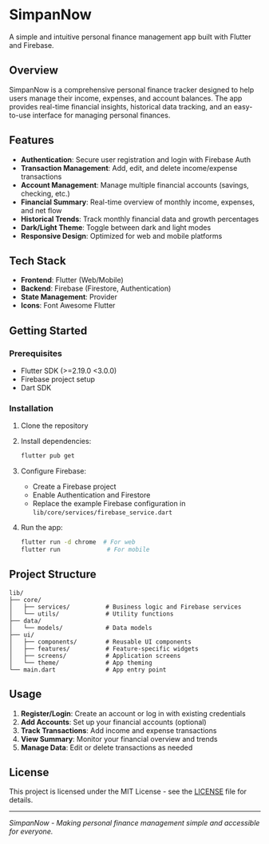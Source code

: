 

# SimpanNow

A simple and intuitive personal finance management app built with Flutter and Firebase.

## Overview

SimpanNow is a comprehensive personal finance tracker designed to help users manage their income, expenses, and account balances. The app provides real-time financial insights, historical data tracking, and an easy-to-use interface for managing personal finances.

## Features

- **Authentication**: Secure user registration and login with Firebase Auth
- **Transaction Management**: Add, edit, and delete income/expense transactions
- **Account Management**: Manage multiple financial accounts (savings, checking, etc.)
- **Financial Summary**: Real-time overview of monthly income, expenses, and net flow
- **Historical Trends**: Track monthly financial data and growth percentages
- **Dark/Light Theme**: Toggle between dark and light modes
- **Responsive Design**: Optimized for web and mobile platforms

## Tech Stack

- **Frontend**: Flutter (Web/Mobile)
- **Backend**: Firebase (Firestore, Authentication)
- **State Management**: Provider
- **Icons**: Font Awesome Flutter

## Getting Started

### Prerequisites

- Flutter SDK (>=2.19.0 <3.0.0)
- Firebase project setup
- Dart SDK

### Installation

1. Clone the repository
2. Install dependencies:
   ```bash
   flutter pub get
   ```
3. Configure Firebase:
   - Create a Firebase project
   - Enable Authentication and Firestore
   - Replace the example Firebase configuration in `lib/core/services/firebase_service.dart`

4. Run the app:
   ```bash
   flutter run -d chrome  # For web
   flutter run             # For mobile
   ```

## Project Structure

```
lib/
├── core/
│   ├── services/          # Business logic and Firebase services
│   └── utils/             # Utility functions
├── data/
│   └── models/            # Data models
├── ui/
│   ├── components/        # Reusable UI components
│   ├── features/          # Feature-specific widgets
│   ├── screens/           # Application screens
│   └── theme/             # App theming
└── main.dart              # App entry point
```

## Usage

1. **Register/Login**: Create an account or log in with existing credentials
2. **Add Accounts**: Set up your financial accounts (optional)
3. **Track Transactions**: Add income and expense transactions
4. **View Summary**: Monitor your financial overview and trends
5. **Manage Data**: Edit or delete transactions as needed

## License

This project is licensed under the MIT License - see the [LICENSE](LICENSE) file for details.

---

*SimpanNow - Making personal finance management simple and accessible for everyone.*
